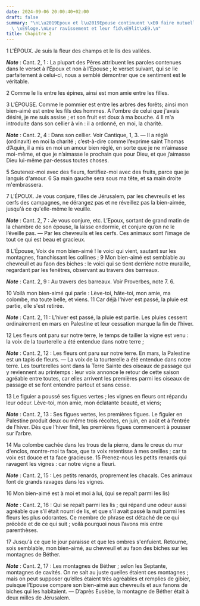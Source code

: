 ```yaml
---
date: 2024-09-06 20:00:40+02:00
draft: false
summary: "\nL\u2019Epoux et l\u2019Epouse continuent \xE0 faire mutuellement leur\
  \ \xE9loge.\nLeur ravissement et leur fid\xE9lit\xE9.\n"
title: Chapitre 2
---
```





1 L'ÉPOUX. Je suis la fleur des champs et le lis des vallées.

***Note*** :  Cant. 2, 1 : La plupart des Pères attribuent les paroles contenues dans le verset à l’Epoux et non à l’Epouse ; le verset suivant, qui se lie parfaitement à celui-ci, nous a semblé démontrer que ce sentiment est le véritable.


2 Comme le lis entre les épines, ainsi est mon amie entre les filles.


3 L'ÉPOUSE. Comme le pommier est entre les arbres des forêts; ainsi mon bien-aimé est entre les fils des hommes. A l'ombre de celui que j'avais désiré, je me suis assise ; et son fruit est doux à ma bouche. 4 Il m'a introduite dans son cellier à vin : il a ordonné, en moi, la charité.

***Note*** :  Cant. 2, 4 : Dans son cellier. Voir Cantique, 1, 3. ― Il a réglé (ordinavit) en moi la charité ; c’est-à-dire comme l’exprime saint Thomas d’Aquin, il a mis en moi un amour bien réglé, en sorte que je ne m’aimasse moi-même, et que je n’aimasse le prochain que pour Dieu, et que j’aimasse Dieu lui-même par-dessus toutes choses.

5 Soutenez-moi avec des fleurs, fortifiez-moi avec des fruits, parce que je languis d'amour. 6 Sa main gauche sera sous ma tête, et sa main droite m'embrassera.


7 L'ÉPOUX. Je vous conjure, filles de Jérusalem, par les chevreuils et les cerfs des campagnes, ne dérangez pas et ne réveillez pas la bien-aimée, jusqu'à ce qu'elle-même le veuille.

***Note*** :  Cant. 2, 7 : Je vous conjure, etc. L’Epoux, sortant de grand matin de la chambre de son épouse, la laisse endormie, et conjure qu’on ne le l’éveille pas. ― Par les chevreuils et les cerfs. Ces animaux sont l’image de tout ce qui est beau et gracieux.


8 L'Épouse, Voix de mon bien-aimé ! le voici qui vient, sautant sur les montagnes, franchissant les collines ; 9 Mon bien-aimé est semblable au chevreuil et au faon des biches : le voici qui se tient derrière notre muraille, regardant par les fenêtres, observant au travers des barreaux.

***Note*** :  Cant. 2, 9 : Au travers des barreaux. Voir Proverbes, note 7. 6.


10 Voilà mon bien-aimé qui parle : Lève-toi, hâte-toi, mon amie, ma colombe, ma toute belle, et viens. 11 Car déjà l'hiver est passé, la pluie est partie, elle s'est retirée.

***Note*** :  Cant. 2, 11 : L’hiver est passé, la pluie est partie. Les pluies cessent ordinairement en mars en Palestine et leur cessation marque la fin de l’hiver.

12 Les fleurs ont paru sur notre terre, le temps de tailler la vigne est venu : la voix de la tourterelle a été entendue dans notre terre ;

***Note*** :  Cant. 2, 12 : Les fleurs ont paru sur notre terre. En mars, la Palestine est un tapis de fleurs. ― La voix de la tourterelle a été entendue dans notre terre. Les tourterelles sont dans la Terre Sainte des oiseaux de passage qui y reviennent au printemps : leur voix annonce le retour de cette saison agréable entre toutes, car elles arrivent les premières parmi les oiseaux de passage et se font entendre partout et sans cesse.

13 Le figuier a poussé ses figues vertes ; les vignes en fleurs ont répandu leur odeur. Lève-toi, mon amie, mon éclatante beauté, et viens;

***Note*** :  Cant. 2, 13 : Ses figues vertes, les premières figues. Le figuier en Palestine produit deux ou même trois récoltes, en juin, en août et à l’entrée de l’hiver. Dès que l’hiver finit, les premières figues commencent à pousser sur l’arbre.

14 Ma colombe cachée dans les trous de la pierre, dans le creux du mur d'enclos, montre-moi ta face, que ta voix retentisse à mes oreilles ; car ta voix est douce et ta face gracieuse. 15 Prenez-nous les petits renards qui ravagent les vignes : car notre vigne a fleuri.

***Note*** :  Cant. 2, 15 : Les petits renards, proprement les chacals. Ces animaux font de grands ravages dans les vignes.


16 Mon bien-aimé est à moi et moi à lui, (qui se repaît parmi les lis)

***Note*** :  Cant. 2, 16 : Qui se repaît parmi les lis ; qui répand une odeur aussi agréable que s’il était nourri de lis, et que s’il avait passé la nuit parmi les fleurs les plus odorantes. Ce membre de phrase est détaché de ce qui précède et de ce qui suit ; voilà pourquoi nous l’avons mis entre parenthèses.

17 Jusqu'à ce que le jour paraisse et que les ombres s'enfuient. Retourne, sois semblable, mon bien-aimé, au chevreuil et au faon des biches sur les montagnes de Béther.

***Note*** :  Cant. 2, 17 : Les montagnes de Béther ; selon les Septante, montagnes de cavités. On ne sait au juste quelles étaient ces montagnes ; mais on peut supposer qu’elles étaient très agréables et remplies de gibier, puisque l’Epouse compare son bien-aimé aux chevreuils et aux fanons de biches qui les habitaient. ― D’après Eusèbe, la montagne de Béther était à deux milles de Jérusalem.

